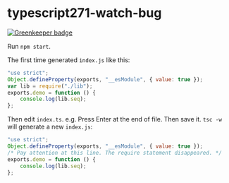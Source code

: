 # typescript271-watch-bug

[![Greenkeeper badge](https://badges.greenkeeper.io/cncolder/typescript271-watch-bug.svg)](https://greenkeeper.io/)

Run `npm start`.

The first time generated `index.js` like this:

```js
"use strict";
Object.defineProperty(exports, "__esModule", { value: true });
var lib = require("./lib");
exports.demo = function () {
    console.log(lib.seq);
};
```

Then edit `index.ts`. e.g. Press Enter at the end of file. Then save it. `tsc -w` will generate a new `index.js`:

```js
"use strict";
Object.defineProperty(exports, "__esModule", { value: true });
/* Pay attention at this line. The require statement disappeared. */
exports.demo = function () {
    console.log(lib.seq);
};
```
